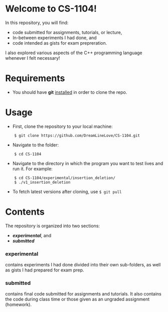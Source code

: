 # Welcome to CS-1104!

In this repository, you will find:
- code submitted for assignments, tutorials, or lecture,
- In-between experiments I had done, and
- code intended as gists for exam prepreration.

I also explored various aspects of the C++ programming language whenever I felt necessary!

# Requirements
- You should have **git** <a href="http://git-scm.com">installed</a> in order to clone the repo.

# Usage
- First, clone the repository to your local machine:
```
    $ git clone https://github.com/DreamLineLove/CS-1104.git
```
- Navigate to the folder:
```
    $ cd CS-1104
```
- Navigate to the directory in which the program you want to test lives and run it. For example:
```
    $ cd CS-1104/experimental/insertion_deletion/
    $ ./v1_insertion_deletion
```
- To fetch latest versions after cloning, use ```$ git pull```

# Contents
The repository is organized into two sections:
- ***experimental***, and
- ***submitted***
### experimental
contains experiments I had done divided into their own sub-folders, as well as gists I had prepared for exam prep.
### submitted
contains final code submitted for assignments and tutorials. It also contains the code during class time or those given as an ungraded assignment (homework).
<!---
- (Array) insertion and deletion
- Linear search
- Bubble sort
- Module 4 Arrays
    - Multi-dimensional arrays
- Prime check
- Days, hours, minutes, seconds
- Module 4 Strings
--->

